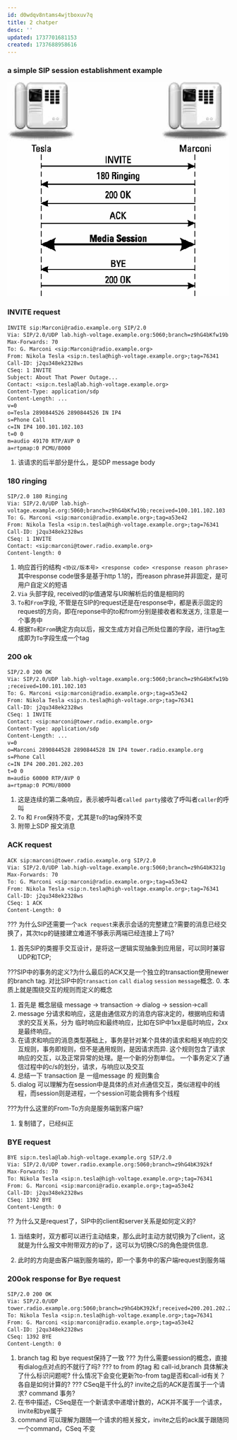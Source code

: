 ```yaml
---
id: d0wdqv8ntams4wjtboxuv7q
title: 2 chatper
desc: ''
updated: 1737701681153
created: 1737688958616
---
```


### a simple SIP session establishment example
![alt text](image-6.png)

### INVITE request
```text
INVITE sip:Marconi@radio.example.org SIP/2.0
Via: SIP/2.0/UDP lab.high-voltage.example.org:5060;branch=z9hG4bKfw19b
Max-Forwards: 70
To: G. Marconi <sip:Marconi@radio.example.org>
From: Nikola Tesla <sip:n.tesla@high-voltage.example.org>;tag=76341
Call-ID: j2qu348ek2328ws
CSeq: 1 INVITE
Subject: About That Power Outage...
Contact: <sip:n.tesla@lab.high-voltage.example.org>
Content-Type: application/sdp
Content-Length: ...
v=0
o=Tesla 2890844526 2890844526 IN IP4
s=Phone Call
c=IN IP4 100.101.102.103
t=0 0
m=audio 49170 RTP/AVP 0
a=rtpmap:0 PCMU/8000
```
1. 该请求的后半部分是什么，是SDP message body

### 180 ringing
```text
SIP/2.0 180 Ringing
Via: SIP/2.0/UDP lab.high-
voltage.example.org:5060;branch=z9hG4bKfw19b;received=100.101.102.103
To: G. Marconi <sip:marconi@radio.example.org>;tag=a53e42
From: Nikola Tesla <sip:n.tesla@high-voltage.example.org>;tag=76341
Call-ID: j2qu348ek2328ws
CSeq: 1 INVITE
Contact: <sip:marconi@tower.radio.example.org>
Content-length: 0
```
1. 响应首行的结构 `<协议/版本号> <response code> <response reason phrase>` 其中response code很多是基于http 1.1的，而reason phrase并非固定，是可用户自定义的短语
2. `Via` 头部字段, received的ip值通常与URI解析后的值是相同的
3. `To`和`From`字段, 不管是在SIP的request还是在response中，都是表示固定的request的方向，即在reponse中的to和from分别是接收者和发送方, 注意是一个事务中
4. 根据`To`和`From`确定方向以后，报文生成方对自己所处位置的字段，进行tag生成即为`To`字段生成一个tag

### 200 ok
```text
SIP/2.0 200 OK
Via: SIP/2.0/UDP lab.high-voltage.example.org:5060;branch=z9hG4bKfw19b
;received=100.101.102.103
To: G. Marconi <sip:marconi@radio.example.org>;tag=a53e42
From: Nikola Tesla <sip:n.tesla@high-voltage.org>;tag=76341
Call-ID: j2qu348ek2328ws
CSeq: 1 INVITE
Contact: <sip:marconi@tower.radio.example.org>
Content-Type: application/sdp
Content-Length: ...
v=0
o=Marconi 2890844528 2890844528 IN IP4 tower.radio.example.org
s=Phone Call
c=IN IP4 200.201.202.203
t=0 0
m=audio 60000 RTP/AVP 0
a=rtpmap:0 PCMU/8000
```
1. 这是连续的第二条响应，表示被呼叫者`called party`接收了呼叫者`caller`的呼叫
2. `To` 和 `From`保持不变，尤其是`To`的tag保持不变
3. 附带上SDP 报文消息

### ACK request
```text
ACK sip:marconi@tower.radio.example.org SIP/2.0
Via: SIP/2.0/UDP lab.high-voltage.example.org:5060;branch=z9hG4bK321g
Max-Forwards: 70
To: G. Marconi <sip:marconi@radio.example.org>;tag=a53e42
From: Nikola Tesla <sip:n.tesla@high-voltage.example.org>;tag=76341
Call-ID: j2qu348ek2328ws
CSeq: 1 ACK
Content-Length: 0
```
??? 为什么SIP还需要一个`ack request`来表示会话的完整建立?需要的消息已经交换了，其次tcp的链接建立难道不够表示两端已经连接上了吗?
1. 首先SIP的类握手交互设计，是将这一逻辑实现抽象到应用层，可以同时兼容UDP和TCP;

???SIP中的事务的定义?为什么最后的ACK又是一个独立的transaction使用newer的branch tag. 对比SIP中的`transaction` `call` `dialog` `session` `message`概念.
0. 本质上就是围绕交互的规则而定义的概念
1. 首先是 概念层级 message -> transaction -> dialog -> session->call
2. message 分请求和响应，这是由通信双方的消息内容决定的，根据响应和请求的交互关系，分为 临时响应和最终响应，比如在SIP中1xx是临时响应，2xx是最终响应。
3. 在请求和响应的消息类型基础上，事务是针对某个具体的请求和相关响应的交互规则，事务即规则，但不是通用规则，是因请求而异. 这个规则包含了请求响应的交互，以及正常异常的处理。是一个新的分割单位。
一个事务定义了通信过程中的c/s的划分，请求，与响应以及交互
4. 总结一下 transaction 是 一组message 的 规则集合
5. dialog 可以理解为在session中是具体的点对点通信交互，类似进程中的线程，而session则是进程，一个session可能会拥有多个线程

???为什么这里的From-To方向是服务端到客户端?
1. 复制错了，已经纠正

### BYE request
```text
BYE sip:n.tesla@lab.high-voltage.example.org SIP/2.0
Via: SIP/2.0/UDP tower.radio.example.org:5060;branch=z9hG4bK392kf
Max-Forwards: 70
To: Nikola Tesla <sip:n.tesla@high-voltage.example.org>;tag=76341
From: G. Marconi <sip:marconi@radio.example.org>;tag=a53e42
Call-ID: j2qu348ek2328ws
CSeq: 1392 BYE
Content-Length: 0
```
?? 为什么又是request了，SIP中的client和server关系是如何定义的?
1. 当结束时，双方都可以进行主动结束，那么此时主动方就切换为了client，这就是为什么报文中附带双方的ip了，这可以为切换C/S的角色提供信息.


1. 此时的方向是由客户端到服务端的，即一个事务中的客户端request到服务端

### 200ok response for Bye request
```text
SIP/2.0 200 OK
Via: SIP/2.0/UDP
tower.radio.example.org:5060;branch=z9hG4bK392kf;received=200.201.202.203
To: Nikola Tesla <sip:n.tesla@high-voltage.example.org>;tag=76341
From: G. Marconi <sip:marconi@radio.example.org>;tag=a53e42
Call-ID: j2qu348ek2328ws
CSeq: 1392 BYE
Content-Length: 0
```
1. branch tag 和 bye request保持了一致
??? 为什么需要session的概念，直接有dialog点对点的不就行了吗?
??? to from 的tag 和 call-id,branch 具体解决了什么标识问题呢? 什么情况下会变化更新?to-from tag是否和call-id有关？各自是如何计算的?
??? CSeq是干什么的? invite之后的ACK是否属于一个请求? command 事务?
1. 在书中描述，CSeq是在一个新请求中递增计数的，ACK并不属于一个请求，invite和bye属于
2. command 可以理解为跟随一个请求的相关报文，invite之后的ack属于跟随同一个command，CSeq 不变

